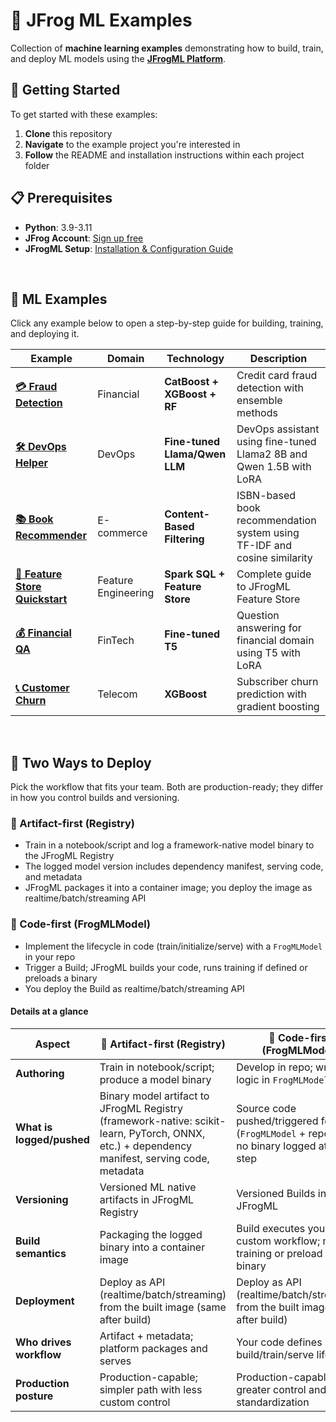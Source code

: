 # 🚀 JFrog ML Examples

Collection of **machine learning examples** demonstrating how to build, train, and deploy ML models using the **[JFrogML Platform](https://jfrog.com/help/r/jfrog-ml-documentation/jfrog-ml-introduction)**.

## 🚀 Getting Started

To get started with these examples:

1. **Clone** this repository
2. **Navigate** to the example project you're interested in
3. **Follow** the README and installation instructions within each project folder

## 📋 Prerequisites

- **Python**: 3.9-3.11
- **JFrog Account**: [Sign up free](https://jfrog.com/start-free/)
- **JFrogML Setup**: [Installation & Configuration Guide](https://jfrog.com/help/r/jfrog-ml-documentation/install-jfrog-ml)

<br>

## 🤖 ML Examples

Click any example below to open a step-by-step guide for building, training, and deploying it.

| **Example** | **Domain** | **Technology** | **Description** |
|-------------|------------|----------------|-----------------|
| **[💳 Fraud Detection](./fraud_detection/)** | Financial | **CatBoost + XGBoost + RF** | Credit card fraud detection with ensemble methods |
| **[🛠️ DevOps Helper](./finetuned_devops_helper/)** | DevOps | **Fine-tuned Llama/Qwen LLM** | DevOps assistant using fine-tuned Llama2 8B and Qwen 1.5B with LoRA |
| **[📚 Book Recommender](./book_recommender/)** | E-commerce | **Content-Based Filtering** | ISBN-based book recommendation system using TF-IDF and cosine similarity |
| **[🏪 Feature Store Quickstart](./feature_store_quickstart_guide/)** | Feature Engineering | **Spark SQL + Feature Store** | Complete guide to JFrogML Feature Store |
| **[💰 Financial QA](./finetuned_financial_qa/)** | FinTech | **Fine-tuned T5** | Question answering for financial domain using T5 with LoRA |
| **[📞 Customer Churn](./churn_model/)** | Telecom | **XGBoost** | Subscriber churn prediction with gradient boosting |

<br>

## 🔄 Two Ways to Deploy

Pick the workflow that fits your team. Both are production-ready; they differ in how you control builds and versioning.

### 🔬 Artifact-first (Registry)
- Train in a notebook/script and log a framework-native model binary to the JFrogML Registry
- The logged model version includes dependency manifest, serving code, and metadata
- JFrogML packages it into a container image; you deploy the image as realtime/batch/streaming API


### 🚀 Code-first (FrogMLModel)
- Implement the lifecycle in code (train/initialize/serve) with a `FrogMLModel` in your repo
- Trigger a Build; JFrogML builds your code, runs training if defined or preloads a binary
- You deploy the Build as realtime/batch/streaming API


#### Details at a glance

| **Aspect** | **🔬 Artifact-first (Registry)** | **🚀 Code-first (FrogMLModel)** |
|------------|----------------------------------|---------------------------------|
| **Authoring** | Train in notebook/script; produce a model binary | Develop in repo; wrap logic in `FrogMLModel` |
| **What is logged/pushed** | Binary model artifact to JFrogML Registry (framework-native: scikit-learn, PyTorch, ONNX, etc.) + dependency manifest, serving code, metadata | Source code pushed/triggered for build (`FrogMLModel` + repo code); no binary logged at this step |
| **Versioning** | Versioned ML native artifacts in JFrogML Registry | Versioned Builds in JFrogML
| **Build semantics** | Packaging the logged binary into a container image | Build executes your custom workflow; may run training or preload a binary |
| **Deployment** | Deploy as API (realtime/batch/streaming) from the built image (same after build) | Deploy as API (realtime/batch/streaming) from the built image (same after build) |
| **Who drives workflow** | Artifact + metadata; platform packages and serves | Your code defines build/train/serve lifecycle |
| **Production posture** | Production-capable; simpler path with less custom control | Production-capable; greater control and standardization |